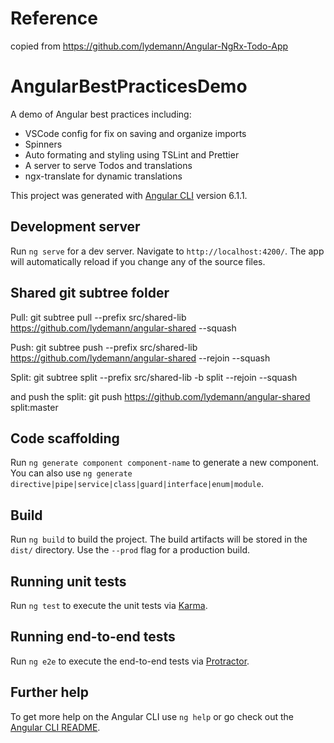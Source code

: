 # Reference
copied from https://github.com/lydemann/Angular-NgRx-Todo-App
# AngularBestPracticesDemo
A demo of Angular best practices including:

- VSCode config for fix on saving and organize imports
- Spinners
- Auto formating and styling using TSLint and Prettier
- A server to serve Todos and translations
- ngx-translate for dynamic translations

This project was generated with [Angular CLI](https://github.com/angular/angular-cli) version 6.1.1.

## Development server

Run `ng serve` for a dev server. Navigate to `http://localhost:4200/`. The app will automatically reload if you change any of the source files.

## Shared git subtree folder

Pull:
git subtree pull --prefix src/shared-lib https://github.com/lydemann/angular-shared --squash

Push:
git subtree push --prefix src/shared-lib https://github.com/lydemann/angular-shared --rejoin --squash

Split:
git subtree split --prefix src/shared-lib -b split --rejoin --squash

and push the split:
git push https://github.com/lydemann/angular-shared split:master


## Code scaffolding

Run `ng generate component component-name` to generate a new component. You can also use `ng generate directive|pipe|service|class|guard|interface|enum|module`.

## Build

Run `ng build` to build the project. The build artifacts will be stored in the `dist/` directory. Use the `--prod` flag for a production build.

## Running unit tests

Run `ng test` to execute the unit tests via [Karma](https://karma-runner.github.io).

## Running end-to-end tests

Run `ng e2e` to execute the end-to-end tests via [Protractor](http://www.protractortest.org/).

## Further help

To get more help on the Angular CLI use `ng help` or go check out the [Angular CLI README](https://github.com/angular/angular-cli/blob/master/README.md).
